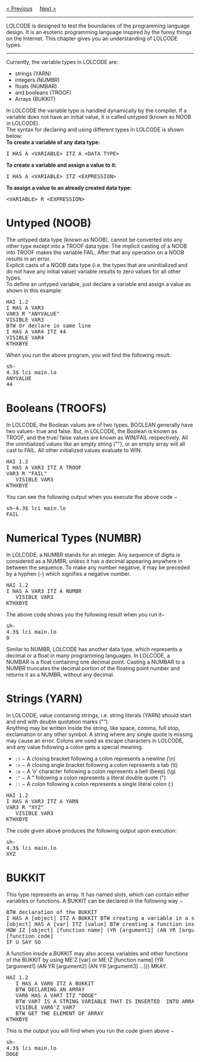 <a href="Variables.md">&lt; Previous</a>
&nbsp;&nbsp;&nbsp;
<a href="Operators.md">Next &gt;</a>
<hr>
LOLCODE is designed to test the boundaries of the programming language design. It is an esoteric programming language inspired by the funny things on the Internet. This chapter gives you an understanding of LOLCODE types.
<hr>
Currently, the variable types in LOLCODE are:
<ul>
  <li>strings (YARN)</li>
  <li>integers (NUMBR)</li>
  <li>floats (NUMBAR)</li>
  <li>and booleans (TROOF)</li>
  <li>Arrays (BUKKIT)</li>
</ul>
In LOLCODE the variable type is handled dynamically by the compiler. If a variable does not have an initial value, it is called untyped (known as NOOB in LOLCODE).
<br>
The syntax for declaring and using different types in LOLCODE is shown below:
<br>
<b>To create a variable of any data type:</b>
<pre>I HAS A &lt;VARIABLE&gt; ITZ A &lt;DATA TYPE&gt;</pre>
<b>To create a variable and assign a value to it:</b>
<pre>I HAS A &lt;VARIABLE&gt; ITZ &lt;EXPRESSION&gt;</pre>
<b>To assign a value to an already created data type:</b>
<pre>&lt;VARIABLE&gt; R &lt;EXPRESSION&gt;</pre>
<h1>Untyped (NOOB)</h1>
The untyped data type (known as NOOB), cannot be converted into any other type except into a TROOF data type. The implicit casting of a NOOB into TROOF makes the variable FAIL. After that any operation on a NOOB results in an error.
<br>
Explicit casts of a NOOB data type (i.e. the types that are uninitialized and do not have any initial value) variable results to zero values for all other types.
<br>
To define an untyped variable, just declare a variable and assign a value as shown in this example:
<pre>
HAI 1.2
I HAS A VAR3
VAR3 R "ANYVALUE"
VISIBLE VAR3
BTW Or declare in same line
I HAS A VAR4 ITZ 44
VISIBLE VAR4
KTHXBYE
</pre>
When you run the above program, you will find the following result:
<pre>
sh-
4.3$ lci main.lo 
ANYVALUE
44
</pre>
<h1>Booleans (TROOFS)</h1>
In LOLCODE, the Boolean values are of two types. BOOLEAN generally have two values- true and false. But, in LOLCODE, the Boolean is known as TROOF, and the true/ false values are known as WIN/FAIL respectively. All the uninitialized values like an empty string (""), or an empty array will all cast to FAIL. All other initialized values evaluate to WIN.
<pre>
HAI 1.2
I HAS A VAR3 ITZ A TROOF
VAR3 R "FAIL"
   VISIBLE VAR3
KTHXBYE
</pre>
You can see the following output when you execute the above code −
<pre>
sh-4.3$ lci main.lo
FAIL
</pre>
<h1>Numerical Types (NUMBR)</h1>
In LOLCODE, a NUMBR stands for an integer. Any sequence of digits is considered as a NUMBR, unless it has a decimal appearing anywhere in between the sequence. To make any number negative, it may be preceded by a hyphen (-) which signifies a negative number.
<pre>
HAI 1.2
I HAS A VAR3 ITZ A NUMBR
   VISIBLE VAR3
KTHXBYE
</pre>
The above code shows you the following result when you run it−
<pre>
sh- 
4.3$ lci main.lo
0
</pre>
Similar to NUMBR, LOLCODE has another data type, which represents a decimal or a float in many programming languages. In LOLCODE, a NUMBAR is a float containing one decimal point. Casting a NUMBAR to a NUMBR truncates the decimal portion of the floating point number and returns it as a NUMBR, without any decimal.
<h1>Strings (YARN)</h1>
In LOLCODE, value containing strings, i.e. string literals (YARN) should start and end with double quotation marks ("”).
<br>
Anything may be written inside the string, like space, comma, full stop, exclamation or any other symbol. A string where any single quote is missing may cause an error. Colons are used as escape characters in LOLCODE, and any value following a colon gets a special meaning.
<ul>
  <li><code>:)</code> − A closing bracket following a colon represents a newline (\n)</li>
  <li><code>:&gt;</code> − A closing angle bracket following a colon represents a tab (\t)</li>
  <li><code>:o</code> − A ‘o’ character following a colon represents a bell (beep) (\g)</li>
  <li><code>:"</code> − A “ following a colon represents a literal double quote (")</li>
  <li><code>::</code> − A colon following a colon represents a single literal colon (:)</li>
</ul>
<pre>
HAI 1.2
I HAS A VAR3 ITZ A YARN
VAR3 R "XYZ"
   VISIBLE VAR3
KTHXBYE
</pre>
The code given above produces the following output upon execution:
<pre>
sh-
4.3$ lci main.lo 
XYZ
</pre>
<h1>BUKKIT</h1>
This type represents an array. It has named slots, which can contain either variables or functions. A BUKKIT can be declared in the following way −
<pre>
BTW declaration of the BUKKIT
I HAS A [object] ITZ A BUKKIT BTW creating a variable in a slots
[object] HAS A [var] ITZ [value] BTW creating a function inside the BUKKIT
HOW IZ [object] [function name] (YR [argument1] (AN YR [argument2] (AN YR [argument3] ...)))
[function code]
IF U SAY SO
</pre>
A function inside a BUKKIT may also access variables and other functions of the BUKKIT by using ME'Z [var] or ME IZ [function name] (YR [argument1] (AN YR [argument2] (AN YR [argument3] ...))) MKAY.
<pre>
HAI 1.2
   I HAS A VAR6 ITZ A BUKKIT
   BTW DECLARING AN ARRAY
   VAR6 HAS A VAR7 ITZ "DOGE"
   BTW VAR7 IS A STRING VARIABLE THAT IS INSERTED  INTO ARRAY VAR6
   VISIBLE VAR6'Z VAR7
   BTW GET THE ELEMENT OF ARRAY
KTHXBYE
</pre>
This is the output you will find when you run the code given above −
<pre>
sh-
4.3$ lci main.lo 
DOGE
</pre>
